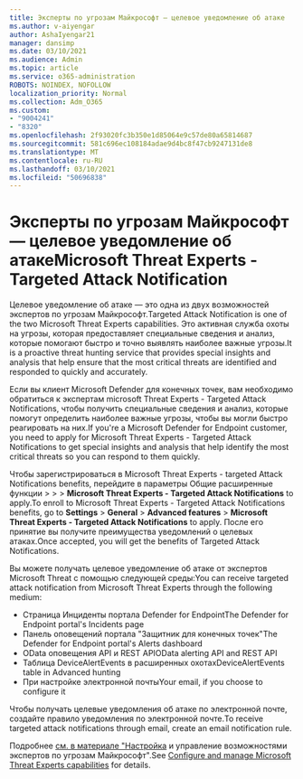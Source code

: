 ```yaml
---
title: Эксперты по угрозам Майкрософт — целевое уведомление об атаке
ms.author: v-aiyengar
author: AshaIyengar21
manager: dansimp
ms.date: 03/10/2021
ms.audience: Admin
ms.topic: article
ms.service: o365-administration
ROBOTS: NOINDEX, NOFOLLOW
localization_priority: Normal
ms.collection: Adm_O365
ms.custom:
- "9004241"
- "8320"
ms.openlocfilehash: 2f93020fc3b350e1d85064e9c57de80a65814687
ms.sourcegitcommit: 581c696ec108184adae9d4bc8f47cb9247131de8
ms.translationtype: MT
ms.contentlocale: ru-RU
ms.lasthandoff: 03/10/2021
ms.locfileid: "50696838"
---
```

# <a name="microsoft-threat-experts---targeted-attack-notification"></a><span data-ttu-id="0ed5c-102">Эксперты по угрозам Майкрософт — целевое уведомление об атаке</span><span class="sxs-lookup"><span data-stu-id="0ed5c-102">Microsoft Threat Experts - Targeted Attack Notification</span></span>

<span data-ttu-id="0ed5c-103">Целевое уведомление об атаке — это одна из двух возможностей экспертов по угрозам Майкрософт.</span><span class="sxs-lookup"><span data-stu-id="0ed5c-103">Targeted Attack Notification is one of the two Microsoft Threat Experts capabilities.</span></span> <span data-ttu-id="0ed5c-104">Это активная служба охоты на угрозы, которая предоставляет специальные сведения и анализ, которые помогают быстро и точно выявлять наиболее важные угрозы.</span><span class="sxs-lookup"><span data-stu-id="0ed5c-104">It is a proactive threat hunting service that provides special insights and analysis that help ensure that the most critical threats are identified and responded to quickly and accurately.</span></span>

<span data-ttu-id="0ed5c-105">Если вы клиент Microsoft Defender для конечных точек, вам необходимо обратиться к экспертам microsoft Threat Experts - Targeted Attack Notifications, чтобы получить специальные сведения и анализ, которые помогут определить наиболее важные угрозы, чтобы вы могли быстро реагировать на них.</span><span class="sxs-lookup"><span data-stu-id="0ed5c-105">If you're a Microsoft Defender for Endpoint customer, you need to apply for Microsoft Threat Experts - Targeted Attack Notifications to get special insights and analysis that help identify the most critical threats so you can respond to them quickly.</span></span>

<span data-ttu-id="0ed5c-106">Чтобы зарегистрироваться в Microsoft Threat Experts - targeted Attack Notifications benefits, перейдите в параметры Общие расширенные функции   >    >    >  **Microsoft Threat Experts - Targeted Attack Notifications** to apply.</span><span class="sxs-lookup"><span data-stu-id="0ed5c-106">To enroll to Microsoft Threat Experts - Targeted Attack Notifications benefits, go to **Settings** > **General** > **Advanced features** > **Microsoft Threat Experts - Targeted Attack Notifications** to apply.</span></span> <span data-ttu-id="0ed5c-107">После его принятие вы получите преимущества уведомлений о целевых атаках.</span><span class="sxs-lookup"><span data-stu-id="0ed5c-107">Once accepted, you will get the benefits of Targeted Attack Notifications.</span></span>

<span data-ttu-id="0ed5c-108">Вы можете получать целевое уведомление об атаке от экспертов Microsoft Threat с помощью следующей среды:</span><span class="sxs-lookup"><span data-stu-id="0ed5c-108">You can receive targeted attack notification from Microsoft Threat Experts through the following medium:</span></span>

- <span data-ttu-id="0ed5c-109">Страница Инциденты портала Defender for Endpoint</span><span class="sxs-lookup"><span data-stu-id="0ed5c-109">The Defender for Endpoint portal's Incidents page</span></span>
- <span data-ttu-id="0ed5c-110">Панель оповещений портала "Защитник для конечных точек"</span><span class="sxs-lookup"><span data-stu-id="0ed5c-110">The Defender for Endpoint portal's Alerts dashboard</span></span>
- <span data-ttu-id="0ed5c-111">OData оповещения API и REST API</span><span class="sxs-lookup"><span data-stu-id="0ed5c-111">OData alerting API and REST API</span></span>
- <span data-ttu-id="0ed5c-112">Таблица DeviceAlertEvents в расширенных охотах</span><span class="sxs-lookup"><span data-stu-id="0ed5c-112">DeviceAlertEvents table in Advanced hunting</span></span>
- <span data-ttu-id="0ed5c-113">При настройке электронной почты</span><span class="sxs-lookup"><span data-stu-id="0ed5c-113">Your email, if you choose to configure it</span></span>

<span data-ttu-id="0ed5c-114">Чтобы получать целевые уведомления об атаке по электронной почте, создайте правило уведомления по электронной почте.</span><span class="sxs-lookup"><span data-stu-id="0ed5c-114">To receive targeted attack notifications through email, create an email notification rule.</span></span> 

<span data-ttu-id="0ed5c-115">Подробнее [см. в материале "Настройка](https://docs.microsoft.com/windows/security/threat-protection/microsoft-defender-atp/configure-microsoft-threat-experts) и управление возможностями экспертов по угрозам Майкрософт".</span><span class="sxs-lookup"><span data-stu-id="0ed5c-115">See [Configure and manage Microsoft Threat Experts capabilities](https://docs.microsoft.com/windows/security/threat-protection/microsoft-defender-atp/configure-microsoft-threat-experts) for details.</span></span>
